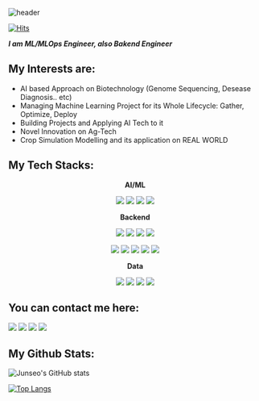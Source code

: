 ![header](https://capsule-render.vercel.app/api?type=transparent&color=auto&height=300&section=header&text=Junseo%20Kang&fontSize=90&fontColor=d6ace6)


[![Hits](https://hits.seeyoufarm.com/api/count/incr/badge.svg?url=https%3A%2F%2Fgithub.com%2Finvalidid56&count_bg=%2379C83D&title_bg=%23555555&icon=tensorflow.svg&icon_color=%23E7E7E7&title=hits&edge_flat=false)](https://github.com/invalidid56)

***I am ML/MLOps Engineer, also Bakend Engineer***

## My Interests are:
* AI based Approach on Biotechnology (Genome Sequencing, Desease Diagnosis.. etc)
* Managing Machine Learning Project for its Whole Lifecycle: Gather, Optimize, Deploy
* Building Projects and Applying AI Tech to it
* Novel Innovation on Ag-Tech
* Crop Simulation Modelling and its application on REAL WORLD


## My Tech Stacks:

<div align="center">
 <b>AI/ML</b>

<img src="https://img.shields.io/badge/Python-3776AB?style=flat-square&logo=Python&logoColor=white"/> <img src="https://img.shields.io/badge/Pytorch-EE4C2C?style=flat-square&logo=Pytorch&logoColor=white"/> <img src="https://img.shields.io/badge/Pytorch%20Lightning-792EE5?style=flat-square&logo=Pytorch Lightning&logoColor=white"/> <img src="https://img.shields.io/badge/Tensorflow-FF6F00?style=flat-square&logo=Tensorflow&logoColor=white"/>
</div>

<div align="center">
 <b>Backend</b>
 
<img src="https://img.shields.io/badge/FastAPI-009688?style=flat-square&logo=FastAPI&logoColor=white"/> <img src="https://img.shields.io/badge/SQLite-003B57?style=flat-square&logo=SQLite&logoColor=white"/> <img src="https://img.shields.io/badge/MySQL-4479A1?style=flat-square&logo=MySQL&logoColor=white"/> <img src="https://img.shields.io/badge/PostgreSQL-4169E1?style=flat-square&logo=PostgreSQL&logoColor=white"/>

<img src="https://img.shields.io/badge/AWS-232F3E?style=flat-square&logo=AWS&logoColor=white"/> <img src="https://img.shields.io/badge/Amazon%20S3-569A31?style=flat-square&logo=Amazon S3&logoColor=white"/> <img src="https://img.shields.io/badge/Amazon%20RDS-527FFF?style=flat-square&logo=Amazon RDS&logoColor=white"/> <img src="https://img.shields.io/badge/Amazon%20EC2-FF9900?style=flat-square&logo=Amazon RDS&logoColor=white"/> <img src="https://img.shields.io/badge/Docker-2496ED?style=flat-square&logo=Docker&logoColor=white"/>
</div>

<div align="center">
 <b>Data</b>
 
<img src="https://img.shields.io/badge/Streamlit-FF4B4B?style=flat-square&logo=Streamlit&logoColor=white"/> <img src="https://img.shields.io/badge/Pandas-150458?style=flat-square&logo=Streamlit&logoColor=white"/> <img src="https://img.shields.io/badge/Julia-9558B2?style=flat-square&logo=Julia&logoColor=white"/> <img src="https://img.shields.io/badge/Selenium-43B02A?style=flat-square&logo=Selenium&logoColor=white"/>
 </div>


## You can contact me here:

<a href="https://github.com/invalidid56"><img src="https://img.shields.io/badge/Github-Black?style=flat-square&logo=Github&logoColor=balck"/></a> 
<a href="https://www.instagram.com/junseokangofficial/"><img src="https://img.shields.io/badge/Instagram-E4405F?style=flat-square&logo=Instagram&logoColor=white"/></a>
<a href="https://www.linkedin.com/in/junseo-kang-9b3a7b226"><img src="https://img.shields.io/badge/LinkedIn-0A66C2?style=flat-square&logo=LinkedIn&logoColor=white"/></a>
<a href="https://invalidid56.oopy.io"><img src="https://img.shields.io/badge/Notion-000000?style=flat-square&logo=Notion&logoColor=white"/></a>
 </div>




## My Github Stats:

![Junseo's GitHub stats](https://github-readme-stats.vercel.app/api?username=invalidid56&show_icons=true&theme=radical)

[![Top Langs](https://github-readme-stats.vercel.app/api/top-langs/?username=invalidid56&layout=compact)](https://github.com/anuraghazra/github-readme-stats)



